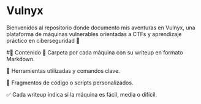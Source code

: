 # Vulnyx
Bienvenidos al repositorio donde documento mis aventuras en Vulnyx, una plataforma de máquinas vulnerables orientadas a CTFs y aprendizaje práctico en ciberseguridad 🔐

#🧰 Contenido
📂 Carpeta por cada máquina con su writeup en formato Markdown.

🧪 Herramientas utilizadas y comandos clave.

🐚 Fragmentos de código o scripts personalizados.

✅ Cada writeup indica si la máquina es fácil, media o difícil.
